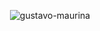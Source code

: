 <p align="center"> <img src="https://github-readme-stats.vercel.app/api?username=gustavo-maurina&show_icons=true&theme=gotham" alt="gustavo-maurina" />

